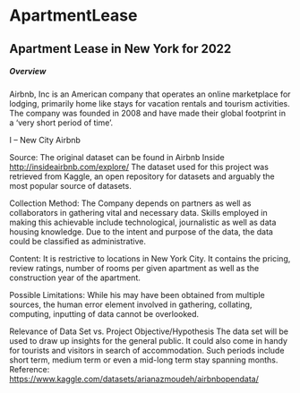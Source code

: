 # ApartmentLease
## Apartment Lease in New York for 2022
##### Overview

Airbnb, Inc is an American company that operates an online marketplace for lodging, primarily home like stays for vacation rentals and tourism activities. The company was founded in 2008 and have made their global footprint in a ‘very short period of time’. 

I – New City Airbnb

Source: The original dataset can be found in Airbnb Inside http://insideairbnb.com/explore/
The dataset used for this project was retrieved from Kaggle, an open repository for datasets and arguably the most popular source of datasets.

Collection Method: The Company depends on partners as well as collaborators in gathering vital and necessary data. Skills employed in making this achievable include technological, journalistic as well as data housing knowledge. 
Due to the intent and purpose of the data, the data could be classified as administrative.

Content: It is restrictive to locations in New York City. It contains the pricing, review ratings, number of rooms per given apartment as well as the construction year of the apartment.

Possible Limitations: While his may have been obtained from multiple sources, the human error element involved in gathering, collating, computing, inputting of data cannot be overlooked. 

Relevance of Data Set vs. Project Objective/Hypothesis
The data set will be used to draw up insights for the general public. It could also come in handy for tourists and visitors in search of accommodation. Such periods include short term, medium term or even a mid-long term stay spanning months. 
Reference: https://www.kaggle.com/datasets/arianazmoudeh/airbnbopendata/
